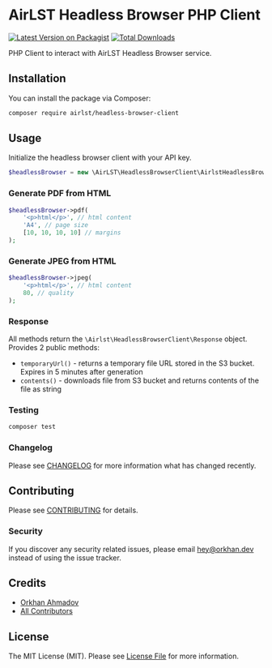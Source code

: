 # AirLST Headless Browser PHP Client

[![Latest Version on Packagist](https://img.shields.io/packagist/v/airlst/headless-browser-client.svg?style=flat-square)](https://packagist.org/packages/airlst/headless-browser-client)
[![Total Downloads](https://img.shields.io/packagist/dt/airlst/headless-browser-client.svg?style=flat-square)](https://packagist.org/packages/airlst/headless-browser-client)

PHP Client to interact with AirLST Headless Browser service.

## Installation

You can install the package via Composer:

```bash
composer require airlst/headless-browser-client
```

## Usage

Initialize the headless browser client with your API key.

```php
$headlessBrowser = new \AirLST\HeadlessBrowserClient\AirlstHeadlessBrowser('api-key-here');
```

### Generate PDF from HTML

```php
$headlessBrowser->pdf(
    '<p>html</p>', // html content
    'A4', // page size
    [10, 10, 10, 10] // margins
);
```

### Generate JPEG from HTML

```php
$headlessBrowser->jpeg(
    '<p>html</p>', // html content
    80, // quality
);
```

### Response

All methods return the `\Airlst\HeadlessBrowserClient\Response` object.
Provides 2 public methods:

- `temporaryUrl()` - returns a temporary file URL stored in the S3 bucket. Expires in 5 minutes after generation
- `contents()` - downloads file from S3 bucket and returns contents of the file as string

### Testing

```bash
composer test
```

### Changelog

Please see [CHANGELOG](CHANGELOG.md) for more information what has changed recently.

## Contributing

Please see [CONTRIBUTING](CONTRIBUTING.md) for details.

### Security

If you discover any security related issues, please email hey@orkhan.dev instead of using the issue tracker.

## Credits

-   [Orkhan Ahmadov](https://github.com/airlst)
-   [All Contributors](../../contributors)

## License

The MIT License (MIT). Please see [License File](LICENSE.md) for more information.
